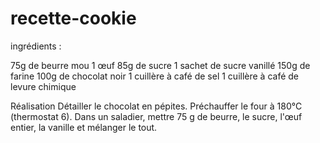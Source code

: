 # recette-cookie

ingrédients :

75g de beurre mou
1 œuf
85g de sucre
1 sachet de sucre vanillé
150g de farine
100g de chocolat noir
1 cuillère à café de sel
1 cuillère à café de levure chimique

Réalisation
Détailler le chocolat en pépites.
Préchauffer le four à 180°C (thermostat 6).
Dans un saladier, mettre 75 g de beurre, le sucre, l'œuf entier, la vanille et mélanger le tout.


